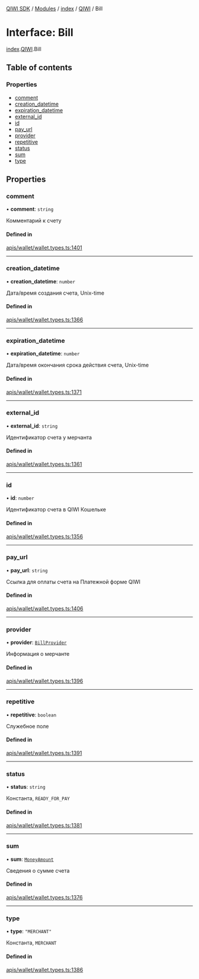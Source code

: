 [QIWI SDK](../README.md) / [Modules](../modules.md) / [index](../modules/index.md) / [QIWI](../modules/index.QIWI.md) / Bill

# Interface: Bill

[index](../modules/index.md).[QIWI](../modules/index.QIWI.md).Bill

## Table of contents

### Properties

- [comment](index.QIWI.Bill.md#comment)
- [creation\_datetime](index.QIWI.Bill.md#creation_datetime)
- [expiration\_datetime](index.QIWI.Bill.md#expiration_datetime)
- [external\_id](index.QIWI.Bill.md#external_id)
- [id](index.QIWI.Bill.md#id)
- [pay\_url](index.QIWI.Bill.md#pay_url)
- [provider](index.QIWI.Bill.md#provider)
- [repetitive](index.QIWI.Bill.md#repetitive)
- [status](index.QIWI.Bill.md#status)
- [sum](index.QIWI.Bill.md#sum)
- [type](index.QIWI.Bill.md#type)

## Properties

### comment

• **comment**: `string`

Комментарий к счету

#### Defined in

[apis/wallet/wallet.types.ts:1401](https://github.com/AlexXanderGrib/node-qiwi-sdk/blob/4602c58/src/apis/wallet/wallet.types.ts#L1401)

___

### creation\_datetime

• **creation\_datetime**: `number`

Дата/время создания счета, Unix-time

#### Defined in

[apis/wallet/wallet.types.ts:1366](https://github.com/AlexXanderGrib/node-qiwi-sdk/blob/4602c58/src/apis/wallet/wallet.types.ts#L1366)

___

### expiration\_datetime

• **expiration\_datetime**: `number`

Дата/время окончания срока действия счета, Unix-time

#### Defined in

[apis/wallet/wallet.types.ts:1371](https://github.com/AlexXanderGrib/node-qiwi-sdk/blob/4602c58/src/apis/wallet/wallet.types.ts#L1371)

___

### external\_id

• **external\_id**: `string`

Идентификатор счета у мерчанта

#### Defined in

[apis/wallet/wallet.types.ts:1361](https://github.com/AlexXanderGrib/node-qiwi-sdk/blob/4602c58/src/apis/wallet/wallet.types.ts#L1361)

___

### id

• **id**: `number`

Идентификатор счета в QIWI Кошельке

#### Defined in

[apis/wallet/wallet.types.ts:1356](https://github.com/AlexXanderGrib/node-qiwi-sdk/blob/4602c58/src/apis/wallet/wallet.types.ts#L1356)

___

### pay\_url

• **pay\_url**: `string`

Ссылка для оплаты счета на Платежной форме QIWI

#### Defined in

[apis/wallet/wallet.types.ts:1406](https://github.com/AlexXanderGrib/node-qiwi-sdk/blob/4602c58/src/apis/wallet/wallet.types.ts#L1406)

___

### provider

• **provider**: [`BillProvider`](index.QIWI.BillProvider.md)

Информация о мерчанте

#### Defined in

[apis/wallet/wallet.types.ts:1396](https://github.com/AlexXanderGrib/node-qiwi-sdk/blob/4602c58/src/apis/wallet/wallet.types.ts#L1396)

___

### repetitive

• **repetitive**: `boolean`

Служебное поле

#### Defined in

[apis/wallet/wallet.types.ts:1391](https://github.com/AlexXanderGrib/node-qiwi-sdk/blob/4602c58/src/apis/wallet/wallet.types.ts#L1391)

___

### status

• **status**: `string`

Константа, `READY_FOR_PAY`

#### Defined in

[apis/wallet/wallet.types.ts:1381](https://github.com/AlexXanderGrib/node-qiwi-sdk/blob/4602c58/src/apis/wallet/wallet.types.ts#L1381)

___

### sum

• **sum**: [`MoneyAmount`](../modules/index.QIWI.md#moneyamount)

Сведения о сумме счета

#### Defined in

[apis/wallet/wallet.types.ts:1376](https://github.com/AlexXanderGrib/node-qiwi-sdk/blob/4602c58/src/apis/wallet/wallet.types.ts#L1376)

___

### type

• **type**: ``"MERCHANT"``

Константа, `MERCHANT`

#### Defined in

[apis/wallet/wallet.types.ts:1386](https://github.com/AlexXanderGrib/node-qiwi-sdk/blob/4602c58/src/apis/wallet/wallet.types.ts#L1386)
